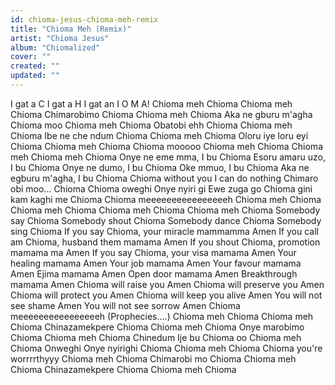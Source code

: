 ```yaml
---
id: chioma-jesus-chioma-meh-remix
title: "Chioma Meh (Remix)"
artist: "Chioma Jesus"
album: "Chiomalized"
cover: ""
created: ""
updated: ""
---
```


I gat a C I gat a H I gat an I O M A!
Chioma meh Chioma
Chioma meh Chioma
Chimarobimo Chioma
Chioma meh Chioma
Aka ne gburu m'agha Chioma moo
Chioma meh Chioma
Obatobi ehh Chioma
Chioma meh Chioma
Ibe ne che ndum Chioma
Chioma meh Chioma
Oloru iye loru eyi Chioma
Chioma meh Chioma
Chioma mooooo
Chioma meh Chioma
Chioma meh Chioma meh Chioma
Onye ne eme mma, I bu Chioma
Esoru amaru uzo, I bu Chioma
Onye ne dumo, I bu Chioma
Oke mmuo, I bu Chioma
Aka ne egburu m'agha, I bu Chioma
Chioma without you I can do nothing
Chimaro obi moo... Chioma
Chioma oweghi Onye nyiri gi
Ewe zuga go Chioma gini kam kaghi me Chioma
Chioma meeeeeeeeeeeeeeeeh
Chioma meh Chioma
Chioma meh Chioma
Chioma meh Chioma
Chioma meh Chioma
Somebody say Chioma
Somebody shout Chioma
Somebody dance Chioma
Somebody sing Chioma
If you say Chioma, your miracle mammamma Amen
If you call am Chioma, husband them mamama Amen
If you shout Chioma, promotion mamama ma Amen
If you say Chioma, your visa mamama Amen
Your healing mamama Amen
Your job mamama Amen
Your favour mamama Amen
Ejima mamama Amen
Open door mamama Amen
Breakthrough mamama Amen
Chioma will raise you Amen
Chioma will preserve you Amen
Chioma will protect you Amen
Chioma will keep you alive Amen
You will not see shame Amen
You will not see sorrow Amen
Chioma meeeeeeeeeeeeeeeeh
(Prophecies....)
Chioma meh Chioma
Chioma meh Chioma
Chinazamekpere Chioma
Chioma meh Chioma
Onye marobimo Chioma
Chioma meh Chioma
Chinedum Ije bu Chioma oo
Chioma meh Chioma
Onweghi Onye nyirighi Chioma
Chioma meh Chioma
Chioma you're worrrrthyyy
Chioma meh Chioma
Chimarobi mo Chioma
Chioma meh Chioma
Chinazamekpere Chioma
Chioma meh Chioma